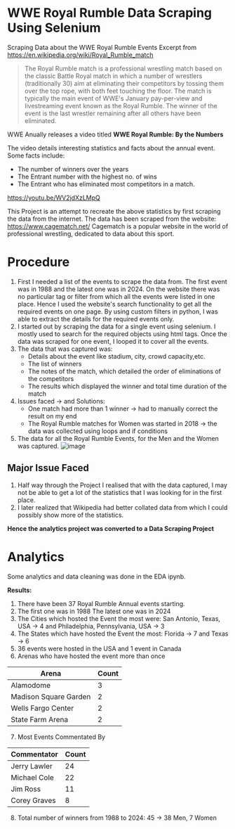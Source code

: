 # WWE Royal Rumble Data Scraping Using Selenium
Scraping Data about the WWE Royal Rumble Events
Excerpt from https://en.wikipedia.org/wiki/Royal_Rumble_match
> The Royal Rumble match is a professional wrestling match based on the classic Battle Royal match in which a number of wrestlers (traditionally 30) aim at eliminating their competitors by tossing them over the top rope, with both feet touching the floor. The match is typically the main event of WWE's January pay-per-view and livestreaming event known as the Royal Rumble. The winner of the event is the last wrestler remaining after all others have been eliminated. 

WWE Anually releases a video titled **WWE Royal Rumble: By the Numbers**

The video details interesting statistics and facts about the annual event.
Some facts include:
+ The number of winners over the years
+ The Entrant number with the highest no. of wins
+ The Entrant who has eliminated most competitors in a match.

https://youtu.be/WV2jdXzLMpQ

This Project is an attempt to recreate the above statistics by first scraping the data from the internet.
The data has been scraped from the website: https://www.cagematch.net/
Cagematch is a popular website in the world of professional wrestling, dedicated to data about this sport.

# Procedure
1. First I needed a list of the events to scrape the data from. The first event was in 1988 and the latest one was in 2024. On the website there was no particular tag or filter from which all the events were listed in one place. Hence I used the website's search functionality to get all the required events on one page. By using custom filters in python, I was able to extract the details for the required events only.
2. I started out by scraping the data for a single event using selenium. I mostly used to search for the required objects using html tags. Once the data was scraped for one event, I looped it to cover all the events.
3. The data that was captured was:
   + Details about the event like stadium, city, crowd capacity,etc.
   + The list of winners
   + The notes of the match, which detailed the order of eliminations of the competitors
   + The results which displayed the winner and total time duration of the match
4. Issues faced -> and Solutions:
   + One match had more than 1 winner -> had to manually correct the result on my end
   + The Royal Rumble matches for Women was started in 2018 -> the data was collected using loops and if conditions
5. The data for all the Royal Rumble Events, for the Men and the Women was captured.
![image](https://github.com/jobssaurabhmul/wwe_royal_rumble_data_scraping/assets/152073191/4e720a61-b85d-474d-9555-d63e0aeee304)


## Major Issue Faced
1. Half way through the Project I realised that with the data captured, I may not be able to get a lot of the statistics that I was looking for in the first place.
2. I later realized that Wikipedia had better collated data from which I could possibly show more of the statistics.

**Hence the analytics project was converted to a Data Scraping Project**

# Analytics
Some analytics and data cleaning was done in the EDA ipynb.

**Results:**
1. There have been 37 Royal Rumble Annual events starting.
2. The first one was in 1988 The latest one was in 2024
3. The Cities which hosted the Event the most were: San Antonio, Texas, USA -> 4  and  Philadelphia, Pennsylvania, USA -> 3
4. The States which have hosted the Event the most: Florida -> 7  and  Texas  ->   6
5. 36 events were hosted in the USA and 1 event in Canada
6. Arenas who have hosted the event more than once

| Arena                 | Count |
| -------------         | ------|
| Alamodome             | 3     |
| Madison Square Garden | 2     |
| Wells Fargo Center    | 2     |
| State Farm Arena      | 2     |

7. Most Events Commentated By

| Commentator           | Count |
| -------------         | ------|
| Jerry Lawler          | 24    |
| Michael Cole          | 22    |
| Jim Ross              | 11    |
| Corey Graves          | 8     |

8. Total number of winners from 1988 to 2024: 45 -> 38 Men, 7 Women

